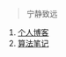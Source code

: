 > 宁静致远


1. [个人博客](https://wengzhisong-hz.github.io/)
2. [算法笔记](https://wengzhisong-hz.github.io/leetcode/)
